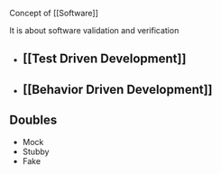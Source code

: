 Concept of [[Software]]

It is about software validation and verification

- ## [[Test Driven Development]]
- ## [[Behavior Driven Development]]



## Doubles

- Mock
- Stubby
- Fake